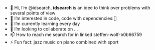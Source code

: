 - 👋 Hi, I’m @idsearch, **idsearch** is an idee to think over problems with several points of view 
- 👀 I’m interested in code, code with dependencies:[]
- 🌱 I’m currently learning every day
- 💞️ I’m looking to collaborate on ...
- 📫 How to reach me search for in linked steffen-wolf-b0b66759
- ⚡ Fun fact: jazz music on piano combined with sport

<!---
idsearch/idsearch is a ✨ special ✨ repository because its `README.md` (this file) appears on your GitHub profile.
You can click the Preview link to take a look at your changes.
--->
